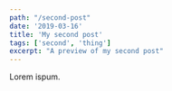 ```yaml
---
path: "/second-post"
date: '2019-03-16'
title: 'My second post'
tags: ['second', 'thing']
excerpt: "A preview of my second post"
---
```


Lorem ispum.
